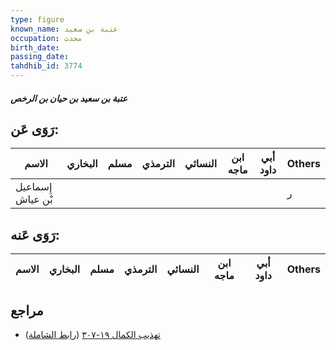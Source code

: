 ```yaml
---
type: figure
known_name: عتبة بن سعيد
occupation: محدث
birth_date:
passing_date:
tahdhib_id: 3774
---
```

##### عتبة بن سعيد بن حيان بن الرخص

## رَوَى عَن:
| الاسم             | البخاري | مسلم | الترمذي | النسائي | ابن ماجه | أبي داود | Others |
| ----------------- | ------- | ---- | ------- | ------- | -------- | -------- | ------ |
| إِسماعيل بْن عياش |         |      |         |         |          |          | ر      |
## رَوَى عَنه:
| الاسم | البخاري | مسلم | الترمذي | النسائي | ابن ماجه | أبي داود | Others |
| ----- | ------- | ---- | ------- | ------- | -------- | -------- | ------ |
## مراجع
- [تهذيب الكمال ١٩-٣٠٧](obsidian://open?vault=Tahdhib-al-Kamal&file=Figures/٣٧٧٤-عتبة%20بن%20سعيد%20بن%20حيان%20بن%20الرخص) ([رابط الشاملة](https://shamela.ws/book/3722/9881))